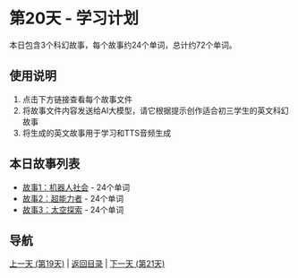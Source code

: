 # 第20天 - 学习计划

本日包含3个科幻故事，每个故事约24个单词，总计约72个单词。

## 使用说明

1. 点击下方链接查看每个故事文件
2. 将故事文件内容发送给AI大模型，请它根据提示创作适合初三学生的英文科幻故事
3. 将生成的英文故事用于学习和TTS音频生成

## 本日故事列表

- [故事1：机器人社会](./story_20_1.md) - 24个单词
- [故事2：超能力者](./story_20_2.md) - 24个单词
- [故事3：太空探索](./story_20_3.md) - 24个单词

## 导航

[上一天 (第19天)](../day_19/day_19_index.md) | [返回目录](../master_index.md) | [下一天 (第21天)](../day_21/day_21_index.md)